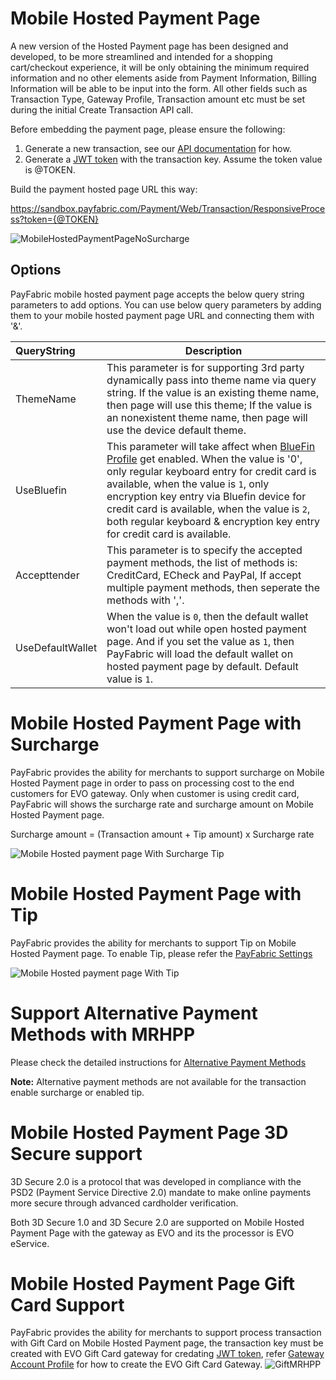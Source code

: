 Mobile Hosted Payment Page
==========================
A new version of the Hosted Payment page has been designed and developed, to be more streamlined and intended for a shopping cart/checkout experience, it will be only obtaining the minimum required information and no other elements aside from Payment Information, Billing Information will be able to be input into the form.  All other fields such as Transaction Type, Gateway Profile, Transaction amount etc must be set during the initial Create Transaction API call.

Before embedding the payment page, please ensure the following:

1. Generate a new transaction, see our [API documentation](../../../../PayFabric-APIs/blob/master/PayFabric/Sections/Transactions.md#create-a-transaction) for how. 
2. Generate a [JWT token](../../../../PayFabric-APIs/blob/master/PayFabric/Sections/JWTToken.md) with the transaction key.  Assume the token value is @TOKEN.

Build the payment hosted page URL this way:

https://sandbox.payfabric.com/Payment/Web/Transaction/ResponsiveProcess?token={@TOKEN}
 
![MobileHostedPaymentPageNoSurcharge](https://raw.githubusercontent.com/PayFabric/Portal/master/PayFabric/Sections/Screenshots/MobileHostedPaymentPageNoSurcharge.png "MobileHostedPaymentPageNoSurcharge") 

Options
-------

PayFabric mobile hosted payment page accepts the below query string parameters to add options. You can use below query parameters by adding them to your mobile hosted payment page URL and connecting them with '&'.

>
| QueryString| Description | 
| :------------- | ------------- | 
|ThemeName|This parameter is for supporting 3rd party dynamically pass into theme name via query string. If the value is an existing theme name, then page will use this theme; If the value is an nonexistent theme name, then page will use the device default theme.|
|UseBluefin|This parameter will take affect when [BlueFin Profile](https://github.com/PayFabric/Portal/blob/master/PayFabric/Sections/Bluefin.md) get enabled. When the value is '0', only regular keyboard entry for credit card is available, when the value is `1`, only encryption key entry via Bluefin device for credit card is available, when the value is `2`, both regular keyboard & encryption key entry for credit card is available.|
|Accepttender|This parameter is to specify the accepted payment methods, the list of methods is: CreditCard, ECheck and PayPal, If accept multiple payment methods, then seperate the methods with ','.|
|UseDefaultWallet|When the value is `0`, then the default wallet won't load out while open hosted payment page. And if you set the value as `1`, then PayFabric will load the default wallet on hosted payment page by default.  Default value is `1`.|


Mobile Hosted Payment Page with Surcharge
===================================
PayFabric provides the ability for merchants to support surcharge on Mobile Hosted Payment page in order to pass on processing cost to the end customers for EVO gateway.
Only when customer is using credit card, PayFabric will shows the surcharge rate and surcharge amount on Mobile Hosted Payment page.

Surcharge amount = (Transaction amount + Tip amount) x Surcharge rate

![Mobile Hosted payment page With Surcharge Tip](https://raw.githubusercontent.com/PayFabric/Portal/master/PayFabric/Sections/Screenshots/MobileHostedPaymentPageWithSurchargeTip.png "Mobile Hosted payment page With Surcharge Tip")


Mobile Hosted Payment Page with Tip 
===================================
PayFabric provides the ability for merchants to support Tip on Mobile Hosted Payment page. To enable Tip, please refer the [PayFabric Settings](https://github.com/PayFabric/Portal/blob/master/PayFabric/Sections/PayFabric%20Settings.md#transaction-options)

![Mobile Hosted payment page With Tip](https://raw.githubusercontent.com/PayFabric/Portal/master/PayFabric/Sections/Screenshots/MobileHostedPaymentPageWithTip.png "Mobile Hosted payment page With Tip")

Support Alternative Payment Methods with MRHPP
================================
Please check the detailed instructions for [Alternative Payment Methods](https://github.com/PayFabric/Portal/blob/master/PayFabric/Sections/APM.md)

<b>Note:</b> Alternative payment methods are not available for the transaction enable surcharge or enabled tip.

Mobile Hosted Payment Page 3D Secure support
======================================
3D Secure 2.0 is a protocol that was developed in compliance with the PSD2 (Payment Service Directive 2.0) mandate to make online payments more secure through advanced cardholder verification. 

Both 3D Secure 1.0 and 3D Secure 2.0 are supported on Mobile Hosted Payment Page with the gateway as EVO and its the processor is EVO eService.

Mobile Hosted Payment Page Gift Card Support
======================================
PayFabric provides the ability for merchants to support process transaction with Gift Card on Mobile Hosted Payment page, the transaction key must be created with EVO Gift Card gateway for credating [JWT token](../../../../PayFabric-APIs/blob/master/PayFabric/Sections/JWTToken.md), refer [Gateway Account Profile](https://github.com/PayFabric/Portal/blob/master/PayFabric/Sections/Gateway%20Configuration.md#evo) for how to create the EVO Gift Card Gateway.
![GiftMRHPP](https://github.com/PayFabric/Portal/blob/master/PayFabric/Sections/Screenshots/GiftCardMRHPP.png)
